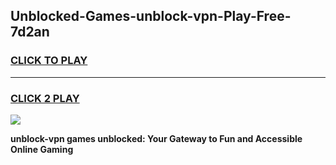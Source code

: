 
## Unblocked-Games-unblock-vpn-Play-Free-7d2an
<h3>
<a href="https://premium76.site?title=unblock-vpn&ref=23A">CLICK TO PLAY</a></h3>
<hr>

<h3>
<a href="https://premium76.site?title=unblock-vpn&ref=23A">CLICK 2 PLAY</a>
  
</h3>

<a href="https://premium76.site?title=unblock-vpn&ref=23A"><img src="https://clearcache.store/games.png"></a>


**unblock-vpn games unblocked: Your Gateway to Fun and Accessible Online Gaming**
